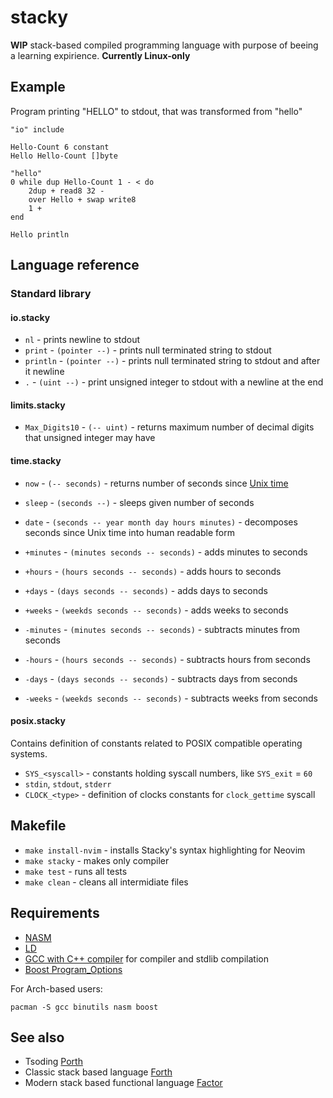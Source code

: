 # stacky

**WIP** stack-based compiled programming language with purpose of beeing a learning expirience. **Currently Linux-only**

## Example
Program printing "HELLO" to stdout, that was transformed from "hello"

```
"io" include

Hello-Count 6 constant
Hello Hello-Count []byte

"hello"
0 while dup Hello-Count 1 - < do
	2dup + read8 32 -
	over Hello + swap write8
	1 +
end

Hello println
```

## Language reference

### Standard library

#### io.stacky
- `nl` - prints newline to stdout
- `print` - `(pointer --)` - prints null terminated string to stdout
- `println` - `(pointer --)` - prints null terminated string to stdout and after it newline
- `.` - `(uint --)` - print unsigned integer to stdout with a newline at the end

#### limits.stacky
- `Max_Digits10` - `(-- uint)` - returns maximum number of decimal digits that unsigned integer may have

#### time.stacky
- `now` - `(-- seconds)` - returns number of seconds since [Unix time](https://en.wikipedia.org/wiki/Unix_time)
- `sleep` - `(seconds --)` - sleeps given number of seconds
- `date` - `(seconds -- year month day hours minutes)` - decomposes seconds since Unix time into human readable form
- `+minutes` - `(minutes seconds -- seconds)` - adds minutes to seconds
- `+hours` - `(hours seconds -- seconds)` - adds hours to seconds
- `+days` - `(days seconds -- seconds)` - adds days to seconds
- `+weeks` - `(weekds seconds -- seconds)` - adds weeks to seconds

- `-minutes` - `(minutes seconds -- seconds)` - subtracts minutes from seconds
- `-hours` - `(hours seconds -- seconds)` - subtracts hours from seconds
- `-days` - `(days seconds -- seconds)` - subtracts days from seconds
- `-weeks` - `(weekds seconds -- seconds)` - subtracts weeks from seconds

#### posix.stacky

Contains definition of constants related to POSIX compatible operating systems.
- `SYS_<syscall>` - constants holding syscall numbers, like `SYS_exit` = `60`
- `stdin`, `stdout`, `stderr`
- `CLOCK_<type>` - definition of clocks constants for `clock_gettime` syscall

## Makefile
- `make install-nvim` - installs Stacky's syntax highlighting for Neovim
- `make stacky` - makes only compiler
- `make test` - runs all tests
- `make clean` - cleans all intermidiate files

## Requirements
- [NASM](https://nasm.us/)
- [LD](https://linux.die.net/man/1/ld)
- [GCC with C++ compiler](https://gcc.gnu.org/) for compiler and stdlib compilation
- [Boost Program\_Options](https://www.boost.org/)

For Arch-based users:
```shell
pacman -S gcc binutils nasm boost
```

## See also

- Tsoding [Porth](https://github.com/tsoding/porth)
- Classic stack based language [Forth](https://en.wikipedia.org/wiki/Forth_(programming_language))
- Modern stack based functional language [Factor](https://en.wikipedia.org/wiki/Factor_(programming_language))
